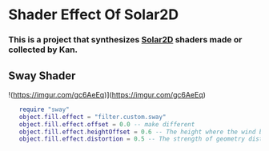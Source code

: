 # Shader Effect Of Solar2D
### This is a project that synthesizes [Solar2D](https://solar2d.com) shaders made or collected by Kan.

## Sway Shader
!(https://imgur.com/gc6AeEq)](https://imgur.com/gc6AeEq)

```Lua
   require "sway"
   object.fill.effect = "filter.custom.sway"
   object.fill.effect.offset = 0.0 -- make different
   object.fill.effect.heightOffset = 0.6 -- The height where the wind begins to move
   object.fill.effect.distortion = 0.5 -- The strength of geometry distortion.
```


